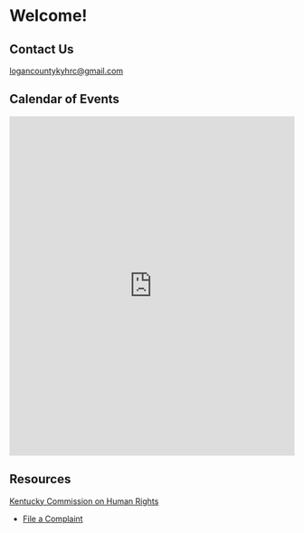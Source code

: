 # Welcome!

## Contact Us
[logancountykyhrc@gmail.com](mailto:logancountykyhrc@gmail.com)

## Calendar of Events

<iframe src="https://calendar.google.com/calendar/embed?src=logancountykyhrc%40gmail.com&ctz=America%2FChicago" style="border: 0" width="100%" height="600" frameborder="0" scrolling="no"></iframe>

## Resources

[Kentucky Commission on Human Rights](https://kchr.ky.gov/Pages/index.aspx)
- [File a Complaint](https://kchr.ky.gov/Pages/File-a-Complaint.aspx)
